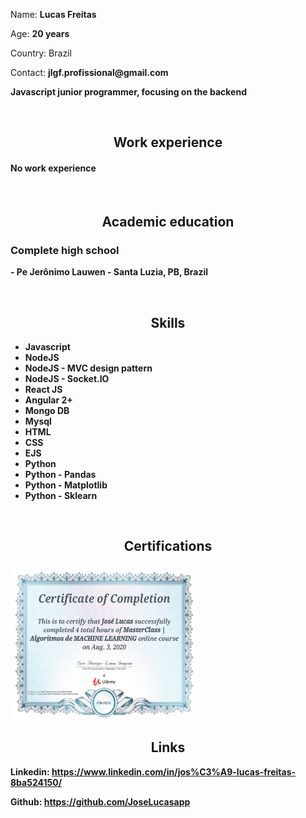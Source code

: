 <p>
  <p>Name: <span><b>Lucas Freitas</b></span></p>
  <p>Age: <span><b>20 years</b></span></p>
  <p>Country: <span><b></b>Brazil</span></p>
  <p>Contact: <b>jlgf.profissional@gmail.com</b></p>
  <p><b>Javascript junior programmer, focusing on the backend<b></p>
  <br />
</p>

<p>
  <h2 align='center'>Work experience</h2>
    <h4>No work experience</h4>
    <br />
  <h2 align='center'>Academic education</h2>
    <h3>Complete high school</h3>
    <p><b> - Pe Jerônimo Lauwen - Santa Luzia, PB, Brazil</b></p>
    <br />
  <h2 align='center'>Skills</h2>
    <ul>
      <li>Javascript</li>
      <li>NodeJS</li>
      <li>NodeJS - MVC design pattern</li>
      <li>NodeJS - Socket.IO</li>
      <li>React JS</li>
      <li>Angular 2+</li>
      <li>Mongo DB</li>
      <li>Mysql</li>
      <li>HTML</li>
      <li>CSS</li>
      <li>EJS</li>
      <li>Python</li>
      <li>Python - Pandas</li>
      <li>Python - Matplotlib</li>
      <li>Python - Sklearn</li>
    </ul>
  <br />
  <h2 align='center'>Certifications</h2>
    <img align='center' src='certificate.jpg' width='300px' height='250px'>
  <br />
  <h2 align='center'>Links</h2>
    <p>Linkedin: <span><a href="https://www.linkedin.com/in/jos%C3%A9-lucas-freitas-8ba524150/">https://www.linkedin.com/in/jos%C3%A9-lucas-freitas-8ba524150/</a></span></p>
    <p>Github: <span><a href='https://github.com/JoseLucasapp'>https://github.com/JoseLucasapp</a></p>
</p>

